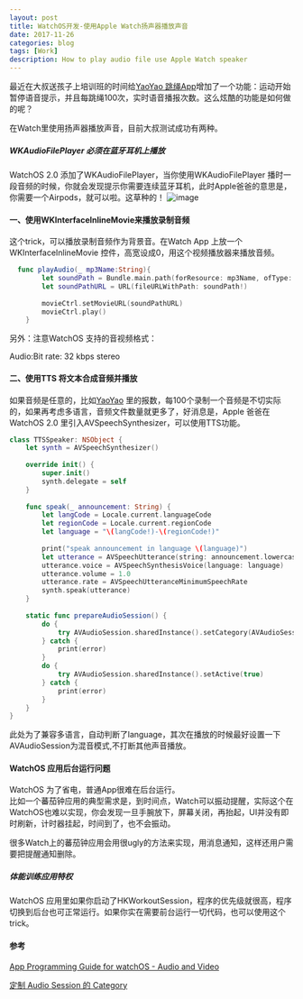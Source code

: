 ```yaml
---
layout: post
title: WatchOS开发-使用Apple Watch扬声器播放声音
date: 2017-11-26
categories: blog
tags: [Work]
description: How to play audio file use Apple Watch speaker
---
```


最近在大叔送孩子上培训班的时间给[YaoYao 跳绳App](http://haozes.me/blog/2017/07/01/yaoyao/)增加了一个功能：运动开始暂停语音提示，并且每跳绳100次，实时语音播报次数。这么炫酷的功能是如何做的呢？  

在Watch里使用扬声器播放声音，目前大叔测试成功有两种。

##### WKAudioFilePlayer 必须在蓝牙耳机上播放
WatchOS 2.0 添加了WKAudioFilePlayer，当你使用WKAudioFilePlayer 播时一段音频的时候，你就会发现提示你需要连续蓝牙耳机，此时Apple爸爸的意思是，你需要一个Airpods，就可以啦。这草种的！
![image](https://ws1.sinaimg.cn/large/006tKfTcgy1flvs6o4jppj307k09gaag.jpg)


#### 一、使用WKInterfaceInlineMovie来播放录制音频
这个trick，可以播放录制音频作为背景音。在Watch App 上放一个WKInterfaceInlineMovie 控件，高宽设成0，用这个视频播放器来播放音频。

```swift
  func playAudio(_ mp3Name:String){
        let soundPath = Bundle.main.path(forResource: mp3Name, ofType: "mp3")
        let soundPathURL = URL(fileURLWithPath: soundPath!)
        
        movieCtrl.setMovieURL(soundPathURL)
        movieCtrl.play()
    }
```

另外：注意WatchOS 支持的音视频格式：
	
Audio:Bit rate: 32 kbps stereo

#### 二、使用TTS 将文本合成音频并播放
如果音频是任意的，比如[YaoYao](https://itunes.apple.com/cn/app/yaoyao-jump-rope-counter/id1179393901?l=en&mt=8) 里的报数，每100个录制一个音频是不切实际的，如果再考虑多语言，音频文件数量就更多了，好消息是，Apple 爸爸在WatchOS 2.0 里引入AVSpeechSynthesizer，可以使用TTS功能。
```swift
class TTSSpeaker: NSObject {
    let synth = AVSpeechSynthesizer()
    
    override init() {
        super.init()
        synth.delegate = self
    }
    
    func speak(_ announcement: String) {
        let langCode = Locale.current.languageCode
        let regionCode = Locale.current.regionCode
        let language = "\(langCode!)-\(regionCode!)"
        
        print("speak announcement in language \(language)")
        let utterance = AVSpeechUtterance(string: announcement.lowercased())
        utterance.voice = AVSpeechSynthesisVoice(language: language)
        utterance.volume = 1.0
        utterance.rate = AVSpeechUtteranceMinimumSpeechRate
        synth.speak(utterance)
    }
    
    static func prepareAudioSession() {
        do {
            try AVAudioSession.sharedInstance().setCategory(AVAudioSessionCategoryPlayback, with: .mixWithOthers)
        } catch {
            print(error)
        }
        do {
            try AVAudioSession.sharedInstance().setActive(true)
        } catch {
            print(error)
        }
    }
}

```
此处为了兼容多语言，自动判断了language，其次在播放的时候最好设置一下AVAudioSession为混音模式,不打断其他声音播放。

#### WatchOS 应用后台运行问题
WatchOS 为了省电，普通App很难在后台运行。  
比如一个蕃茄钟应用的典型需求是，到时间点，Watch可以振动提醒，实际这个在WatchOS也难以实现，你会发现一旦手腕放下，屏幕关闭，再抬起，UI并没有即时刷新，计时器挂起，时间到了，也不会振动。    

很多Watch上的蕃茄钟应用会用很ugly的方法来实现，用消息通知，这样还用户需要把提醒通知删除。

##### 体能训练应用特权
WatchOS 应用里如果你启动了HKWorkoutSession，程序的优先级就很高，程序切换到后台也可正常运行。如果你实在需要前台运行一切代码，也可以使用这个trick。



#### 参考
[App Programming Guide for watchOS - Audio and Video](https://developer.apple.com/library/content/documentation/General/Conceptual/WatchKitProgrammingGuide/AudioandVideo.html)  

[定制 Audio Session 的 Category](http://www.samirchen.com/ios-avaudiosession-3/)
